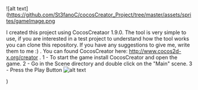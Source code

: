  ![alt text](https://github.com/St3fanoC/cocosCreator_Project/tree/master/assets/sprites/gameImage.png

I created this project using CocosCreataor 1.9.0. The tool is very simple to use, if you are interested in a test project to understand how the tool works you can clone this repository. If you have any suggestions to give me, write them to me :) .
You can found CocosCreator here: http://www.cocos2d-x.org/creator .
 1 - To start the game install CocosCreator and open the game.
 2 - Go in the Scene directory and double click on the "Main" scene.
 3 - Press the Play Button 
 ![alt text](https://github.com/St3fanoC/cocosCreator_Project/tree/master/assets/sprites/githubPlay.png)
 
 
)
